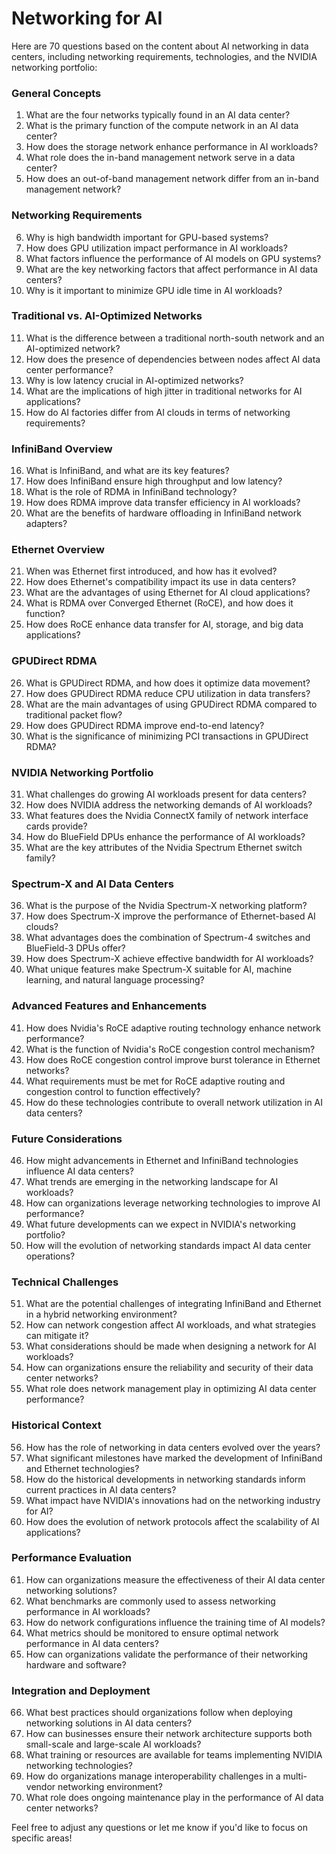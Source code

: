 # Networking for AI 

Here are 70 questions based on the content about AI networking in data centers, including networking requirements, technologies, and the NVIDIA networking portfolio:

### General Concepts
1. What are the four networks typically found in an AI data center?
2. What is the primary function of the compute network in an AI data center?
3. How does the storage network enhance performance in AI workloads?
4. What role does the in-band management network serve in a data center?
5. How does an out-of-band management network differ from an in-band management network?

### Networking Requirements
6. Why is high bandwidth important for GPU-based systems?
7. How does GPU utilization impact performance in AI workloads?
8. What factors influence the performance of AI models on GPU systems?
9. What are the key networking factors that affect performance in AI data centers?
10. Why is it important to minimize GPU idle time in AI workloads?

### Traditional vs. AI-Optimized Networks
11. What is the difference between a traditional north-south network and an AI-optimized network?
12. How does the presence of dependencies between nodes affect AI data center performance?
13. Why is low latency crucial in AI-optimized networks?
14. What are the implications of high jitter in traditional networks for AI applications?
15. How do AI factories differ from AI clouds in terms of networking requirements?

### InfiniBand Overview
16. What is InfiniBand, and what are its key features?
17. How does InfiniBand ensure high throughput and low latency?
18. What is the role of RDMA in InfiniBand technology?
19. How does RDMA improve data transfer efficiency in AI workloads?
20. What are the benefits of hardware offloading in InfiniBand network adapters?

### Ethernet Overview
21. When was Ethernet first introduced, and how has it evolved?
22. How does Ethernet's compatibility impact its use in data centers?
23. What are the advantages of using Ethernet for AI cloud applications?
24. What is RDMA over Converged Ethernet (RoCE), and how does it function?
25. How does RoCE enhance data transfer for AI, storage, and big data applications?

### GPUDirect RDMA
26. What is GPUDirect RDMA, and how does it optimize data movement?
27. How does GPUDirect RDMA reduce CPU utilization in data transfers?
28. What are the main advantages of using GPUDirect RDMA compared to traditional packet flow?
29. How does GPUDirect RDMA improve end-to-end latency?
30. What is the significance of minimizing PCI transactions in GPUDirect RDMA?

### NVIDIA Networking Portfolio
31. What challenges do growing AI workloads present for data centers?
32. How does NVIDIA address the networking demands of AI workloads?
33. What features does the Nvidia ConnectX family of network interface cards provide?
34. How do BlueField DPUs enhance the performance of AI workloads?
35. What are the key attributes of the Nvidia Spectrum Ethernet switch family?

### Spectrum-X and AI Data Centers
36. What is the purpose of the Nvidia Spectrum-X networking platform?
37. How does Spectrum-X improve the performance of Ethernet-based AI clouds?
38. What advantages does the combination of Spectrum-4 switches and BlueField-3 DPUs offer?
39. How does Spectrum-X achieve effective bandwidth for AI workloads?
40. What unique features make Spectrum-X suitable for AI, machine learning, and natural language processing?

### Advanced Features and Enhancements
41. How does Nvidia's RoCE adaptive routing technology enhance network performance?
42. What is the function of Nvidia's RoCE congestion control mechanism?
43. How does RoCE congestion control improve burst tolerance in Ethernet networks?
44. What requirements must be met for RoCE adaptive routing and congestion control to function effectively?
45. How do these technologies contribute to overall network utilization in AI data centers?

### Future Considerations
46. How might advancements in Ethernet and InfiniBand technologies influence AI data centers?
47. What trends are emerging in the networking landscape for AI workloads?
48. How can organizations leverage networking technologies to improve AI performance?
49. What future developments can we expect in NVIDIA's networking portfolio?
50. How will the evolution of networking standards impact AI data center operations?

### Technical Challenges
51. What are the potential challenges of integrating InfiniBand and Ethernet in a hybrid networking environment?
52. How can network congestion affect AI workloads, and what strategies can mitigate it?
53. What considerations should be made when designing a network for AI workloads?
54. How can organizations ensure the reliability and security of their data center networks?
55. What role does network management play in optimizing AI data center performance?

### Historical Context
56. How has the role of networking in data centers evolved over the years?
57. What significant milestones have marked the development of InfiniBand and Ethernet technologies?
58. How do the historical developments in networking standards inform current practices in AI data centers?
59. What impact have NVIDIA's innovations had on the networking industry for AI?
60. How does the evolution of network protocols affect the scalability of AI applications?

### Performance Evaluation
61. How can organizations measure the effectiveness of their AI data center networking solutions?
62. What benchmarks are commonly used to assess networking performance in AI workloads?
63. How do network configurations influence the training time of AI models?
64. What metrics should be monitored to ensure optimal network performance in AI data centers?
65. How can organizations validate the performance of their networking hardware and software?

### Integration and Deployment
66. What best practices should organizations follow when deploying networking solutions in AI data centers?
67. How can businesses ensure their network architecture supports both small-scale and large-scale AI workloads?
68. What training or resources are available for teams implementing NVIDIA networking technologies?
69. How do organizations manage interoperability challenges in a multi-vendor networking environment?
70. What role does ongoing maintenance play in the performance of AI data center networks?

Feel free to adjust any questions or let me know if you'd like to focus on specific areas!